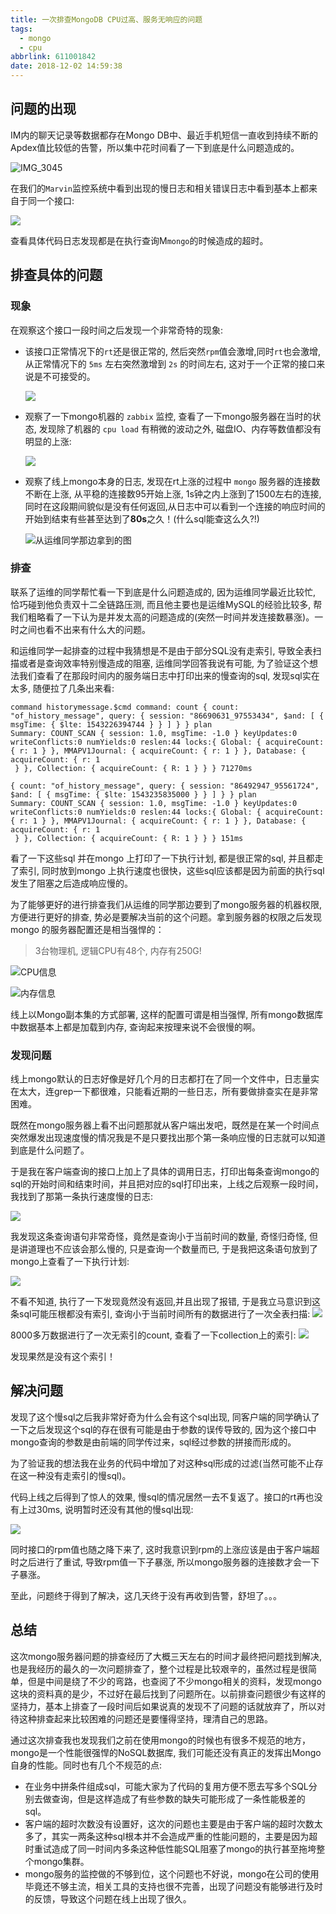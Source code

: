 ```yaml
---
title: 一次排查MongoDB CPU过高、服务无响应的问题
tags:
  - mongo
  - cpu
abbrlink: 611001842
date: 2018-12-02 14:59:38
---
```


## 问题的出现

IM内的聊天记录等数据都存在Mongo DB中、最近手机短信一直收到持续不断的Apdex值比较低的告警，所以集中花时间看了一下到底是什么问题造成的。

![IMG_3045](https://ws1.sinaimg.cn/large/e1417e4bly1fxsavmvgnlj20u01szwsl)

在我们的`Marvin`监控系统中看到出现的慢日志和相关错误日志中看到基本上都来自于同一个接口:

![](https://ws1.sinaimg.cn/large/e1417e4bgy1fxsenscdk3j21qw08c0uw)

查看具体代码日志发现都是在执行查询M`mongo`的时候造成的超时。

## 排查具体的问题

### 现象

在观察这个接口一段时间之后发现一个非常奇特的现象:

- 该接口正常情况下的`rt`还是很正常的, 然后突然`rpm`值会激增,同时`rt`也会激增, 从正常情况下的 `5ms` 左右突然激增到 `2s` 的时间左右, 这对于一个正常的接口来说是不可接受的。

    ![](https://ws1.sinaimg.cn/large/e1417e4bgy1fxsenseslhj21i80riagf)


- 观察了一下mongo机器的 `zabbix` 监控, 查看了一下mongo服务器在当时的状态, 发现除了机器的 `cpu load` 有稍微的波动之外, 磁盘IO、内存等数值都没有明显的上涨:

    ![](https://ws1.sinaimg.cn/large/e1417e4bgy1fxsensdw8ij223m0i27cc)

- 观察了线上mongo本身的日志, 发现在rt上涨的过程中 `mongo` 服务器的连接数不断在上涨, 从平稳的连接数95开始上涨, 1s钟之内上涨到了1500左右的连接,同时在这段期间貌似是没有任何返回,从日志中可以看到一个连接的响应时间的开始到结束有些甚至达到了**80s**之久！(什么sql能查这么久?!)

    ![从运维同学那边拿到的图](https://ws1.sinaimg.cn/large/e1417e4bgy1fxsensij3wj212t0kie1m)


### 排查

联系了运维的同学帮忙看一下到底是什么问题造成的, 因为运维同学最近比较忙, 恰巧碰到他负责双十二全链路压测, 而且他主要也是运维MySQL的经验比较多, 帮我们粗略看了一下认为是并发太高的问题造成的(突然一时间并发连接数暴涨)。一时之间也看不出来有什么大的问题。

和运维同学一起排查的过程中我猜想是不是由于部分SQL没有走索引, 导致全表扫描或者是查询效率特别慢造成的阻塞, 运维同学回答我说有可能, 为了验证这个想法我们查看了在那段时间内的服务端日志中打印出来的慢查询的sql, 发现sql实在太多, 随便拉了几条出来看:


``` 
command historymessage.$cmd command: count { count: "of_history_message", query: { session: "86690631_97553434", $and: [ { msgTime: { $lte: 1543226394744 } } ] } } plan
Summary: COUNT_SCAN { session: 1.0, msgTime: -1.0 } keyUpdates:0 writeConflicts:0 numYields:0 reslen:44 locks:{ Global: { acquireCount: { r: 1 } }, MMAPV1Journal: { acquireCount: { r: 1 } }, Database: { acquireCount: { r: 1
 } }, Collection: { acquireCount: { R: 1 } } } 71270ms
```


```
{ count: "of_history_message", query: { session: "86492947_95561724", $and: [ { msgTime: { $lte: 1543235835000 } } ] } } plan
Summary: COUNT_SCAN { session: 1.0, msgTime: -1.0 } keyUpdates:0 writeConflicts:0 numYields:0 reslen:44 locks:{ Global: { acquireCount: { r: 1 } }, MMAPV1Journal: { acquireCount: { r: 1 } }, Database: { acquireCount: { r: 1
 } }, Collection: { acquireCount: { R: 1 } } } 151ms
```

看了一下这些sql 并在mongo 上打印了一下执行计划, 都是很正常的sql, 并且都走了索引, 同时放到mongo 上执行速度也很快，这些sql应该都是因为前面的执行sql发生了阻塞之后造成响应慢的。

为了能够更好的进行排查我们从运维的同学那边要到了mongo服务器的机器权限, 方便进行更好的排查, 势必是要解决当前的这个问题。拿到服务器的权限之后发现mongo 的服务器配置还是相当强悍的：

> 3台物理机, 逻辑CPU有48个, 内存有250G!

![CPU信息](https://ws1.sinaimg.cn/large/e1417e4bgy1fxsense2isj217m0oagrn)

![内存信息](https://ws1.sinaimg.cn/large/e1417e4bgy1fxsensa5orj213q04gjs6)


线上以Mongo副本集的方式部署, 这样的配置可谓是相当强悍, 所有mongo数据库中数据基本上都是加载到内存, 查询起来按理来说不会很慢的啊。

### 发现问题

线上mongo默认的日志好像是好几个月的日志都打在了同一个文件中，日志量实在太大，连grep一下都很难，只能看近期的一些日志，所有要做排查实在是非常困难。

既然在mongo服务器上看不出问题那就从客户端出发吧，既然是在某一个时间点突然爆发出现速度慢的情况我是不是只要找出那个第一条响应慢的日志就可以知道到底是什么问题了。

于是我在客户端查询的接口上加上了具体的调用日志，打印出每条查询mongo的sql的开始时间和结束时间，并且把对应的sql打印出来，上线之后观察一段时间，我找到了那第一条执行速度慢的日志:

![](https://ws1.sinaimg.cn/large/e1417e4bgy1fxsentcwybj21h70u0wvi)

我发现这条查询语句非常奇怪，竟然是查询小于当前时间的数量, 奇怪归奇怪, 但是讲道理也不应该会那么慢的, 只是查询一个数量而已, 于是我把这条语句放到了mongo上查看了一下执行计划:

![](https://ws1.sinaimg.cn/large/e1417e4bgy1fxsensr0u7j20xp0glk7g)

不看不知道, 执行了一下发现竟然没有返回,并且出现了报错, 于是我立马意识到这条sql可能压根都没有索引, 查询小于当前时间所有的数据进行了一次全表扫描:
![](https://ws1.sinaimg.cn/large/e1417e4bgy1fxsensuy9gj20d501lglo)

8000多万数据进行了一次无索引的count, 查看了一下collection上的索引:
![](https://ws1.sinaimg.cn/large/e1417e4bgy1fxsenswtr2j20fz0wnn0f)

发现果然是没有这个索引！

## 解决问题

发现了这个慢sql之后我非常好奇为什么会有这个sql出现, 同客户端的同学确认了一下之后发现这个sql的存在很有可能是由于参数的误传导致的, 因为这个接口中mongo查询的参数是由前端的同学传过来，sql经过参数的拼接而形成的。

为了验证我的想法我在业务的代码中增加了对这种sql形成的过滤(当然可能不止存在这一种没有走索引的慢sql)。

代码上线之后得到了惊人的效果, 慢sql的情况居然一去不复返了。接口的rt再也没有上过30ms, 说明暂时还没有其他的慢sql出现:

![](https://ws1.sinaimg.cn/large/e1417e4bgy1fxsensxo8jj21gq0pkjwo)

同时接口的rpm值也随之降下来了, 这时我意识到rpm的上涨应该是由于客户端超时之后进行了重试, 导致rpm值一下子暴涨, 所以mongo服务器的连接数才会一下子暴涨。

至此，问题终于得到了解决，这几天终于没有再收到告警，舒坦了。。。

## 总结

这次mongo服务器问题的排查经历了大概三天左右的时间才最终把问题找到解决, 也是我经历的最久的一次问题排查了，整个过程是比较艰辛的，虽然过程是很简单，但是中间是绕了不少的弯路，也查阅了不少mongo相关的资料，发现mongo这块的资料真的是少，不过好在最后找到了问题所在。以前排查问题很少有这样的坚持力，基本上排查了一段时间后如果说真的发现不了问题的话就放弃了，所以对待这种排查起来比较困难的问题还是要懂得坚持，理清自己的思路。

通过这次排查我也发现我们之前在使用mongo的时候也有很多不规范的地方，mongo是一个性能很强悍的NoSQL数据库, 我们可能还没有真正的发挥出Mongo自身的性能。同时也有几个不规范的点:

- 在业务中拼条件组成sql，可能大家为了代码的复用方便不愿去写多个SQL分别去做查询，但是这样造成了有些参数的缺失可能形成了一条性能极差的sql。
- 客户端的超时次数没有设置好，这次的问题也主要是由于客户端的超时次数太多了，其实一两条这种sql根本并不会造成严重的性能问题的，主要是因为超时重试造成了同一时间内多条这种低性能SQL阻塞了mongo的执行甚至拖垮整个mongo集群。
- mongo服务的监控做的不够到位，这个问题也不好说，mongo在公司的使用毕竟还不够主流，相关工具的支持也很不完善，出现了问题没有能够进行及时的反馈，导致这个问题在线上出现了很久。